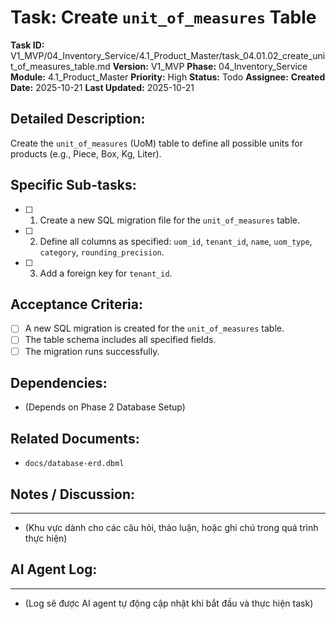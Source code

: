 # Task: Create `unit_of_measures` Table

**Task ID:** V1_MVP/04_Inventory_Service/4.1_Product_Master/task_04.01.02_create_unit_of_measures_table.md
**Version:** V1_MVP
**Phase:** 04_Inventory_Service
**Module:** 4.1_Product_Master
**Priority:** High
**Status:** Todo
**Assignee:** 
**Created Date:** 2025-10-21
**Last Updated:** 2025-10-21

## Detailed Description:
Create the `unit_of_measures` (UoM) table to define all possible units for products (e.g., Piece, Box, Kg, Liter).

## Specific Sub-tasks:
- [ ] 1. Create a new SQL migration file for the `unit_of_measures` table.
- [ ] 2. Define all columns as specified: `uom_id`, `tenant_id`, `name`, `uom_type`, `category`, `rounding_precision`.
- [ ] 3. Add a foreign key for `tenant_id`.

## Acceptance Criteria:
- [ ] A new SQL migration is created for the `unit_of_measures` table.
- [ ] The table schema includes all specified fields.
- [ ] The migration runs successfully.

## Dependencies:
*   (Depends on Phase 2 Database Setup)

## Related Documents:
*   `docs/database-erd.dbml`

## Notes / Discussion:
---
*   (Khu vực dành cho các câu hỏi, thảo luận, hoặc ghi chú trong quá trình thực hiện)

## AI Agent Log:
---
*   (Log sẽ được AI agent tự động cập nhật khi bắt đầu và thực hiện task)